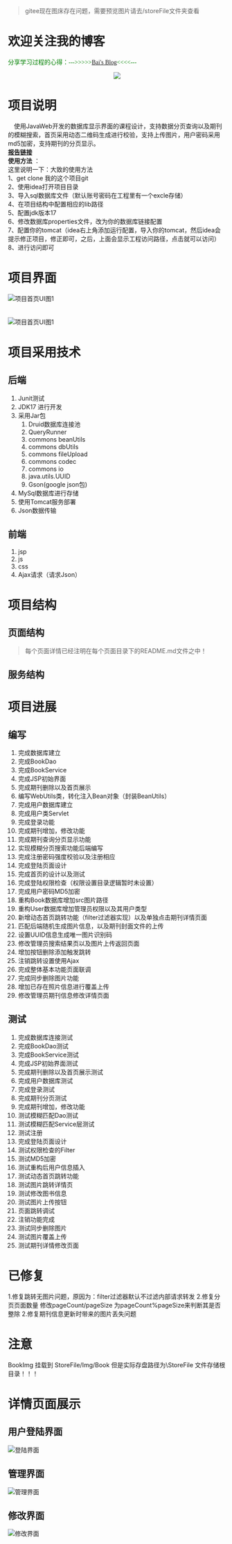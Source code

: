 > gitee现在图床存在问题，需要预览图片请去/storeFile文件夹查看

# 欢迎关注我的博客
<font color=green face="STCAIYUN">分享学习过程的心得：--->>>>>[Bai's Blog](https://blog.baiyz.top/index.html)<<<<---</font>

<div align=center><img src="data.png"></div>

# 项目说明

&emsp;使用JavaWeb开发的数据库显示界面的课程设计，支持数据分页查询以及期刊的模糊搜索，首页采用动态二维码生成进行校验，支持上传图片，用户密码采用md5加密，支持期刊的分页显示。
<br/>
**[报告链接](https://gitee.com/mw521/java-data-view/blob/master/报告/基于JavaWeb开发的期刊管理系统.md)**
<br/>
 **使用方法** ：<br/>
这里说明一下：大致的使用方法<br/>
1、get clone 我的这个项目git<br/>
2、使用idea打开项目目录<br/>
3、导入sql数据库文件（默认账号密码在工程里有一个excle存储）<br/>
4、在项目结构中配置相应的lib路径<br/>
5、配置jdk版本17<br/>
6、修改数据库properties文件，改为你的数据库链接配置<br/>
7、配置你的tomcat（idea右上角添加运行配置，导入你的tomcat，然后idea会提示修正项目，修正即可，之后，上面会显示工程访问路径，点击就可以访问）<br/>
8、进行访问即可<br/>
# 项目界面

![项目首页UI图1](StoreFile/DiscribeImgQQ%E6%88%AA%E5%9B%BE20220128014615.png)
<br/><br/><br/>
![项目首页UI图1](StoreFile/DiscribeImgQQ%E6%88%AA%E5%9B%BE20220128014638.png)

# 项目采用技术

## 后端

1. Junit测试
2. JDK17 进行开发
3. 采用Jar包
   1. Druid数据库连接池
   2. QueryRunner
   3. commons beanUtils
   4. commons dbUtils
   5. commons fileUpload
   6. commons codec
   7. commons io
   8. java.utils.UUID
   9. Gson(google json包)
4. MySql数据库进行存储
5. 使用Tomcat服务部署
6. Json数据传输

## 前端

1. jsp
2. js
3. css
4. Ajax请求（请求Json）

# 项目结构

## 页面结构

> 每个页面详情已经注明在每个页面目录下的README.md文件之中！

## 服务结构

# 项目进展

## 编写

1. 完成数据库建立
2. 完成BookDao
3. 完成BookService
4. 完成JSP初始界面
5. 完成期刊删除以及首页展示
6. 编写WebUtils类，转化注入Bean对象（封装BeanUtils）
7. 完成用户数据库建立
8. 完成用户类Servlet
9. 完成登录功能
10. 完成期刊增加，修改功能
11. 完成期刊查询分页显示功能
12. 实现模糊分页搜索功能后端编写
13. 完成注册密码强度校验以及注册相应
14. 完成登陆页面设计
15. 完成首页的设计以及测试
16. 完成登陆权限检查（权限设置目录逻辑暂时未设置）
17. 完成用户密码MD5加密
18. 重构Book数据库增加src图片路径
19. 重构User数据库增加管理员权限以及其用户类型
20. 新增动态首页跳转功能（filter过滤器实现）以及单独点击期刊详情页面
21. 匹配后端随机生成图片信息，以及期刊封面文件的上传
22. 设置UUID信息生成唯一图片识别码
23. 修改管理员搜索结果页以及图片上传返回页面
24. 增加按钮删除添加触发跳转
25. 注销跳转设置使用Ajax
26. 完成整体基本功能页面联调
27. 完成同步删除图片功能
28. 增加已存在照片信息进行覆盖上传
29. 修改管理员期刊信息修改详情页面

## 测试

1. 完成数据库连接测试
2. 完成BookDao测试
3. 完成BookService测试
4. 完成JSP初始界面测试
5. 完成期刊删除以及首页展示测试
6. 完成用户数据库测试
7. 完成登录测试
8. 完成期刊分页测试
9. 完成期刊增加，修改功能
10. 测试模糊匹配Dao测试
11. 测试模糊匹配Service层测试
12. 测试注册
13. 完成登陆页面设计
14. 测试权限检查的Filter
15. 测试MD5加密
16. 测试重构后用户信息插入
17. 测试动态首页跳转功能
18. 测试图片跳转详情页
19. 测试修改图书信息
20. 测试图片上传按钮
21. 页面跳转调试
22. 注销功能完成
23. 测试同步删除图片
24. 测试图片覆盖上传
25. 测试期刊详情修改页面


# 已修复

1.修复跳转无图片问题，原因为：filter过滤器默认不过滤内部请求转发 2.修复分页页面数量 修改pageCount/pageSize 为pageCount%pageSize来判断其是否整除 2.修复期刊信息更新时带来的图片丢失问题

# 注意

BookImg 挂载到 StoreFile/Img/Book 但是实际存盘路径为\\StoreFile 文件存储根目录！！！

# 详情页面展示

## 用户登陆界面

![登陆界面](StoreFile/DiscribeImgQQ%E6%88%AA%E5%9B%BE20220128014723.png)

## 管理界面

![管理界面](StoreFile/DiscribeImgQQ%E6%88%AA%E5%9B%BE20220128014739.png)

## 修改界面

![修改界面](StoreFile/DiscribeImgQQ%E6%88%AA%E5%9B%BE20220128014816.png)